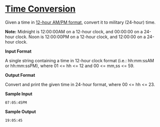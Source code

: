 # [Time Conversion](https://www.codewars.com/kata/time-conversion "https://www.codewars.com/kata/5804d54135763659cc000146")

Given a time in <a href="https://en.wikipedia.org/wiki/12-hour_clock">12-hour AM/PM format</a>, convert it to military (24-hour) time.

<b>Note:</b> Midnight is 12:00:00AM  on a 12-hour clock, and 00:00:00 on a 24-hour clock. Noon is 12:00:00PM on a 12-hour clock, and 12:00:00 on a 24-hour clock.

<b>Input Format</b>

A single string containing a time in 12-hour clock format (i.e.: hh:mm:ssAM or hh:mm:ssPM), where 01 <= hh <= 12 and 00 <= mm,ss <= 59.

<b>Output Format</b>

Convert and print the given time in 24-hour format, where 00 <= hh <= 23.

<b>Sample Input</b>

<code class="lang-java">07:05:45PM</code> 

<b>Sample Output</b>

<code class="lang-java">19:05:45</code> 